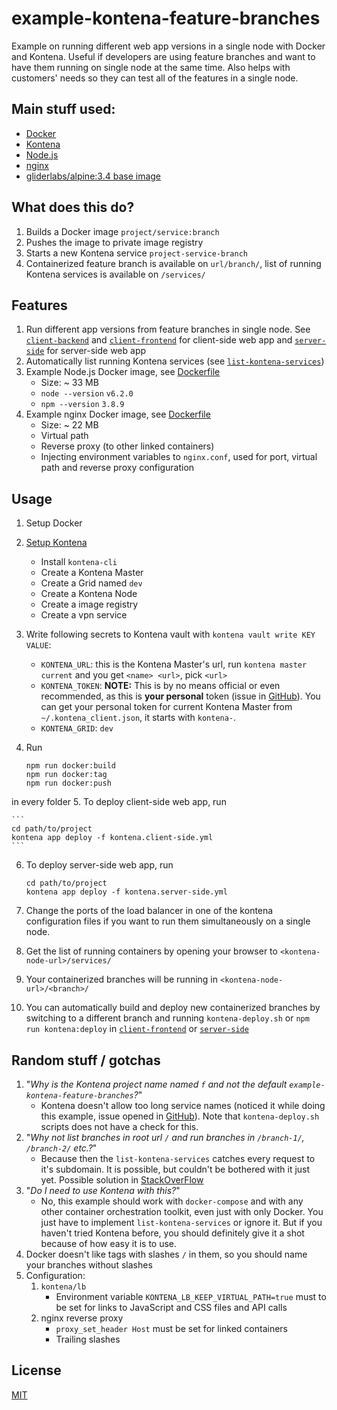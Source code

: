 # example-kontena-feature-branches

Example on running different web app versions in a single node with Docker and Kontena. Useful if developers are using feature branches and want to have them running on single node at the same time. Also helps with customers' needs so they can test all of the features in a single node.

## Main stuff used:

 - [Docker](https://www.docker.com/)
 - [Kontena](https://www.kontena.io/)
 - [Node.js](https://nodejs.org/)
 - [nginx](https://nginx.org/)
 - [gliderlabs/alpine:3.4 base image](https://hub.docker.com/r/gliderlabs/alpine/)
 
## What does this do?

1. Builds a Docker image `project/service:branch`
2. Pushes the image to private image registry
3. Starts a new Kontena service `project-service-branch`
4. Containerized feature branch is available on `url/branch/`, list of running Kontena services is available on `/services/` 
 
## Features

1. Run different app versions from feature branches in single node. 
See [`client-backend`](client-backend/) and [`client-frontend`](client-frontend/) for client-side web app and 
[`server-side`](server-side/) for server-side web app
2. Automatically list running Kontena services (see [`list-kontena-services`](list-kontena-services/))
3. Example Node.js Docker image, see [Dockerfile](client-backend/Dockerfile)
    - Size: ~ 33 MB
    - `node --version` `v6.2.0`
    - `npm --version` `3.8.9`
4. Example nginx Docker image, see [Dockerfile](client-frontend/Dockerfile)
    - Size: ~ 22 MB
    - Virtual path
    - Reverse proxy (to other linked containers)
    - Injecting environment variables to `nginx.conf`, used for port, virtual path and reverse proxy configuration
    
## Usage

1. Setup Docker
2. [Setup Kontena](https://www.kontena.io/docs/getting-started/quick-start)
    - Install `kontena-cli`
    - Create a Kontena Master
    - Create a Grid named `dev`
    - Create a Kontena Node
    - Create a image registry
    - Create a vpn service
3. Write following secrets to Kontena vault with `kontena vault write KEY VALUE`:
    - `KONTENA_URL`: this is the Kontena Master's url, run `kontena master current` and you get `<name> <url>`, pick `<url>`
    - `KONTENA_TOKEN`: **NOTE:** This is by no means official or even recommended, as this is **your personal** token (issue in [GitHub](https://github.com/kontena/kontena/issues/225)).
      You can get your personal token for current Kontena Master from `~/.kontena_client.json`, it starts with `kontena-`.
    - `KONTENA_GRID`: `dev`
4. Run 

    ```
    npm run docker:build
    npm run docker:tag
    npm run docker:push
    ```

  in every folder
5. To deploy client-side web app, run 

    ```
    cd path/to/project
    kontena app deploy -f kontena.client-side.yml
    ```

6. To deploy server-side web app, run 

   ```
   cd path/to/project
   kontena app deploy -f kontena.server-side.yml
   ```
    
7. Change the ports of the load balancer in one of the kontena configuration files if you want to run them simultaneously on a single node.
8. Get the list of running containers by opening your browser to `<kontena-node-url>/services/`
9. Your containerized branches will be running in `<kontena-node-url>/<branch>/`
10. You can automatically build and deploy new containerized branches by switching to a different branch and running 
`kontena-deploy.sh` or `npm run kontena:deploy` in [`client-frontend`](client-frontend/kontena-deploy.sh) or [`server-side`](server-side/kontena-deploy.sh)

## Random stuff / gotchas

1. "_Why is the Kontena project name named `f` and not the default `example-kontena-feature-branches`?_"
    - Kontena doesn't allow too long service names (noticed it while doing this example, issue opened in [GitHub](https://github.com/kontena/kontena/issues/825)). Note that `kontena-deploy.sh` scripts does not have a check for this.
2. "_Why not list branches in root url `/` and run branches in `/branch-1/`, `/branch-2/` etc.?_"
    - Because then the `list-kontena-services` catches every request to it's subdomain. It is possible, but couldn't be bothered with it just yet. Possible solution in [StackOverFlow](http://stackoverflow.com/questions/30508644/haproxy-multiple-backends-accessed-with-same-path)
3. "_Do I need to use Kontena with this?_"
    - No, this example should work with `docker-compose` and with any other container orchestration toolkit, even just with only Docker. You just have to implement `list-kontena-services` or ignore it. But if you haven't tried Kontena before, you should definitely give it a shot because of how easy it is to use.
4. Docker doesn't like tags with slashes `/` in them, so you should name your branches without slashes
5. Configuration:
    1. `kontena/lb`
        - Environment variable `KONTENA_LB_KEEP_VIRTUAL_PATH=true` must to be set for links to JavaScript and CSS files and API calls
    2. nginx reverse proxy
        - `proxy_set_header Host` must be set for linked containers
        - Trailing slashes

## License

[MIT](LICENSE)
